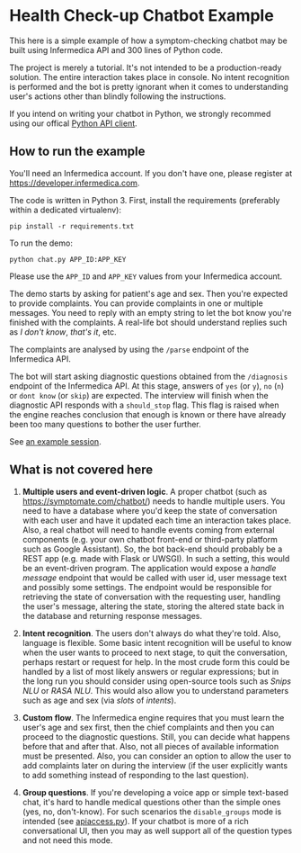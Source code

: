 # Health Check-up Chatbot Example

This here is a simple example of how a symptom-checking chatbot may be built using Infermedica API and 300 lines
of Python code.

The project is merely a tutorial. It's not intended to be a production-ready solution.
The entire interaction takes place in console. No intent recognition is performed and the bot is pretty ignorant
when it comes to understanding user's actions other than blindly following the instructions.

If you intend on writing your chatbot in Python, we strongly recommed using our offical 
[Python API client](https://github.com/infermedica/python-api).

## How to run the example

You'll need an Infermedica account. If you don't have one, please register at https://developer.infermedica.com.

The code is written in Python 3. First, install the requirements (preferably within a dedicated virtualenv):

```
pip install -r requirements.txt
```

To run the demo:

```
python chat.py APP_ID:APP_KEY
```

Please use the `APP_ID` and `APP_KEY` values from your Infermedica account.

The demo starts by asking for patient's age and sex. Then you're expected to provide complaints.
You can provide complaints in one or multiple messages. You need to reply with an empty string to let the bot know
you're finished with the complaints. A real-life bot should understand replies such as _I don't know_, _that's it_, etc.

The complaints are analysed by using the `/parse` endpoint of the Infermedica API.

The bot will start asking diagnostic questions obtained from the `/diagnosis` endpoint of the Infermedica API.
At this stage, answers of `yes` (or `y`), `no` (`n`) or `dont know` (or `skip`) are expected.
The interview will finish when the diagnostic API responds with a `should_stop` flag.
This flag is raised when the engine reaches conclusion that enough is known or there have already been too many
questions to bother the user further.

See [an example session](example_session.txt).

## What is not covered here

 1. **Multiple users and event-driven logic**.
 A proper chatbot (such as https://symptomate.com/chatbot/) needs to handle multiple users.
 You need to have a database where you'd keep the state of conversation with each user and have it updated
 each time an interaction takes place. Also, a real chatbot will need to handle events coming from external components
 (e.g. your own chatbot front-end or third-party platform such as Google Assistant).
 So, the bot back-end should probably be a REST app (e.g. made with Flask or UWSGI).
 In such a setting, this would be an event-driven program. The application would expose a _handle message_ endpoint
 that would be called with user id, user message text and possibly some settings.
 The endpoint would be responsible for retrieving the state of conversation with the requesting user,
 handling the user's message, altering the state, storing the altered state back in the database and returning response
 messages.

 2. **Intent recognition**. The users don't always do what they're told. Also, language is flexible.
 Some basic intent recognition will be useful to know when the user wants to proceed to next stage, to quit the
 conversation, perhaps restart or request for help.
 In the most crude form this could be handled by a list of most likely answers or regular expressions;
 but in the long run you should consider using open-source tools such as _Snips NLU_ or _RASA NLU_.
 This would also allow you to understand parameters such as age and sex (via _slots_ of _intents_).

 3. **Custom flow**. The Infermedica engine requires that you must learn the user's age and sex first,
 then the chief complaints and then you can proceed to the diagnostic questions.
 Still, you can decide what happens before that and after that. Also, not all pieces of available
 information must be presented.
 Also, you can consider an option to allow the user to add complaints later on during the interview (if the user
 explicitly wants to add something instead of responding to the last question).
 
 4. **Group questions**. If you're developing a voice app or simple text-based chat, it's hard to handle medical
 questions other than the simple ones (yes, no, don't-know). For such scenarios the `disable_groups` mode is intended
 (see [apiaccess.py](apiaccess.py)). If your chatbot is more of a rich conversational UI, then you may as well support
 all of the question types and not need this mode.
